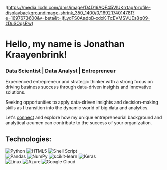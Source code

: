 
!(https://media.licdn.com/dms/image/D4D16AQF45VlUKrrtag/profile-displaybackgroundimage-shrink_350_1400/0/1692174014781?e=1697673600&v=beta&t=jfLydFS0AadpB-xdxK-TcEVMSVUEs8q09-zDuSOqsRw)

# Hello, my name is Jonathan Kraayenbrink!
### Data Scientist | Data Analyst | Entrepreneur

Experienced entrepreneur and strategic thinker with a strong focus on driving business success through data-driven insights and innovative solutions. 

Seeking opportunities to apply data-driven insights and decision-making skills as I transition into the dynamic world of big data and analytics. 

Let's [connect](https://www.linkedin.com/in/jonathan-kraayenbrink/ ) and explore how my unique entrepreneurial background and analytical acumen can contribute to the success of your organization.

<!--
https://ileriayo.github.io/markdown-badges/
-->

## Technologies:
![Python](https://img.shields.io/badge/python-3670A0?style=for-the-badge&logo=python&logoColor=ffdd54)
![HTML5](https://img.shields.io/badge/html5-%23E34F26.svg?style=for-the-badge&logo=html5&logoColor=white)
![Shell Script](https://img.shields.io/badge/shell_script-%23121011.svg?style=for-the-badge&logo=gnu-bash&logoColor=white)
</br>
![Pandas](https://img.shields.io/badge/pandas-%23150458.svg?style=for-the-badge&logo=pandas&logoColor=white)
![NumPy](https://img.shields.io/badge/numpy-%23013243.svg?style=for-the-badge&logo=numpy&logoColor=white)
![scikit-learn](https://img.shields.io/badge/scikit--learn-%23F7931E.svg?style=for-the-badge&logo=scikit-learn&logoColor=white)
![Keras](https://img.shields.io/badge/Keras-%23D00000.svg?style=for-the-badge&logo=Keras&logoColor=white)
</br>
![Linux](https://img.shields.io/badge/Linux-FCC624?style=for-the-badge&logo=linux&logoColor=black)
![Azure](https://img.shields.io/badge/azure-%230072C6.svg?style=for-the-badge&logo=microsoftazure&logoColor=white)
![Google Cloud](https://img.shields.io/badge/GoogleCloud-%234285F4.svg?style=for-the-badge&logo=google-cloud&logoColor=white)
</br>
